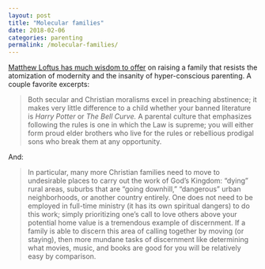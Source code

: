 ```yaml
---
layout: post
title: "Molecular families"
date: 2018-02-06
categories: parenting
permalink: /molecular-families/
---
```


[Matthew Loftus has much wisdom to offer](http://farefwd.com/2018/01/molecular-family/) on raising a family that resists the atomization of modernity and the insanity of hyper-conscious parenting. A couple favorite excerpts:

> Both secular and Christian moralisms excel in preaching abstinence; it makes very little difference to a child whether your banned literature is *Harry Potter* or *The Bell Curve.* A parental culture that emphasizes following the rules is one in which the Law is supreme; you will either form proud elder brothers who live for the rules or rebellious prodigal sons who break them at any opportunity.

And: 

> In particular, many more Christian families need to move to undesirable places to carry out the work of God’s Kingdom: “dying” rural areas, suburbs that are “going downhill,” “dangerous” urban neighborhoods, or another country entirely. One does not need to be employed in full-time ministry (it has its own spiritual dangers) to do this work; simply prioritizing one’s call to love others above your potential home value is a tremendous example of discernment. If a family is able to discern this area of calling together by moving (or staying), then more mundane tasks of discernment like determining what movies, music, and books are good for you will be relatively easy by comparison.